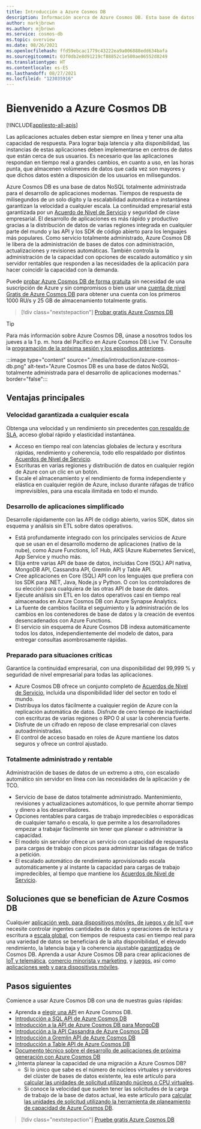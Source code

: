 ```yaml
---
title: Introducción a Azure Cosmos DB
description: Información acerca de Azure Cosmos DB. Esta base de datos de varios modelos y distribución global se ha creado con latencia baja, escalabilidad elástica y alta disponibilidad, y ofrece compatibilidad nativa con datos de NoSQL.
author: markjbrown
ms.author: mjbrown
ms.service: cosmos-db
ms.topic: overview
ms.date: 08/26/2021
ms.openlocfilehash: ffd59ebcac1779c43222ea9a006888edd634bafa
ms.sourcegitcommit: 03f0db2e8d91219cf88852c1e500ae86552d8249
ms.translationtype: HT
ms.contentlocale: es-ES
ms.lasthandoff: 08/27/2021
ms.locfileid: "123035916"
---
```

# <a name="welcome-to-azure-cosmos-db"></a>Bienvenido a Azure Cosmos DB
[!INCLUDE[appliesto-all-apis](includes/appliesto-all-apis.md)]

Las aplicaciones actuales deben estar siempre en línea y tener una alta capacidad de respuesta. Para lograr baja latencia y alta disponibilidad, las instancias de estas aplicaciones deben implementarse en centros de datos que están cerca de sus usuarios. Es necesario que las aplicaciones respondan en tiempo real a grandes cambios, en cuanto a uso, en las horas punta, que almacenen volúmenes de datos que cada vez son mayores y que dichos datos estén a disposición de los usuarios en milisegundos.

Azure Cosmos DB es una base de datos NoSQL totalmente administrada para el desarrollo de aplicaciones modernas. Tiempos de respuesta de milisegundos de un solo dígito y la escalabilidad automática e instantánea garantizan la velocidad a cualquier escala. La continuidad empresarial está garantizada por un [Acuerdo de Nivel de Servicio](https://azure.microsoft.com/support/legal/sla/cosmos-db) y seguridad de clase empresarial. El desarrollo de aplicaciones es más rápido y productivo gracias a la distribución de datos de varias regiones integrada en cualquier parte del mundo y las API y los SDK de código abierto para los lenguajes más populares. Como servicio totalmente administrado, Azure Cosmos DB le libera de la administración de bases de datos con administración, actualizaciones y revisiones automáticas. También controla la administración de la capacidad con opciones de escalado automático y sin servidor rentables que responden a las necesidades de la aplicación para hacer coincidir la capacidad con la demanda.

Puede [probar Azure Cosmos DB de forma gratuita](https://azure.microsoft.com/try/cosmosdb/) sin necesidad de una suscripción de Azure y sin compromisos o bien usar una [cuenta de nivel Gratis de Azure Cosmos DB](free-tier.md) para obtener una cuenta con los primeros 1000 RU/s y 25 GB de almacenamiento totalmente gratis.

> [!div class="nextstepaction"]
> [Probar gratis Azure Cosmos DB](https://azure.microsoft.com/try/cosmosdb/)

> [!TIP]
> Para más información sobre Azure Cosmos DB, únase a nosotros todos los jueves a la 1 p. m. hora del Pacífico en Azure Cosmos DB Live TV. Consulte la [programación de la próxima sesión y los episodios anteriores](https://gotcosmos.com/tv).

:::image type="content" source="./media/introduction/azure-cosmos-db.png" alt-text="Azure Cosmos DB es una base de datos NoSQL totalmente administrada para el desarrollo de aplicaciones modernas." border="false":::

## <a name="key-benefits"></a>Ventajas principales

### <a name="guaranteed-speed-at-any-scale"></a>Velocidad garantizada a cualquier escala

Obtenga una velocidad y un rendimiento sin precedentes [con respaldo de SLA](https://azure.microsoft.com/support/legal/sla/cosmos-db), acceso global rápido y elasticidad instantánea.

- Acceso en tiempo real con latencias globales de lectura y escritura rápidas, rendimiento y coherencia, todo ello respaldado por distintos [Acuerdos de Nivel de Servicio](https://azure.microsoft.com/support/legal/sla/cosmos-db).
- Escrituras en varias regiones y distribución de datos en cualquier región de Azure con un clic en un botón.
- Escale el almacenamiento y el rendimiento de forma independiente y elástica en cualquier región de Azure, incluso durante ráfagas de tráfico imprevisibles, para una escala ilimitada en todo el mundo.

### <a name="simplified-application-development"></a>Desarrollo de aplicaciones simplificado

Desarrolle rápidamente con las API de código abierto, varios SDK, datos sin esquema y análisis sin ETL sobre datos operativos.

- Está profundamente integrado con los principales servicios de Azure que se usan en el desarrollo moderno de aplicaciones (nativo de la nube), como Azure Functions, IoT Hub, AKS (Azure Kubernetes Service), App Service y mucho más.
- Elija entre varias API de base de datos, incluidas Core (SQL) API nativa, MongoDB API, Cassandra API, Gremlin API y Table API.
- Cree aplicaciones en Core (SQL) API con los lenguajes que prefiera con los SDK para .NET, Java, Node.js y Python. O con los controladores de su elección para cualquiera de las otras API de base de datos.
- Ejecute análisis sin ETL en los datos operativos casi en tiempo real almacenados en Azure Cosmos DB con Azure Synapse Analytics.
- La fuente de cambios facilita el seguimiento y la administración de los cambios en los contenedores de base de datos y la creación de eventos desencadenados con Azure Functions.
- El servicio sin esquema de Azure Cosmos DB indexa automáticamente todos los datos, independientemente del modelo de datos, para entregar consultas asombrosamente rápidas.

### <a name="mission-critical-ready"></a>Preparado para situaciones críticas

Garantice la continuidad empresarial, con una disponibilidad del 99,999 % y seguridad de nivel empresarial para todas las aplicaciones.

- Azure Cosmos DB ofrece un conjunto completo de [Acuerdos de Nivel de Servicio](https://azure.microsoft.com/support/legal/sla/cosmos-db), incluida una disponibilidad líder del sector en todo el mundo.
- Distribuya los datos fácilmente a cualquier región de Azure con la replicación automática de datos. Disfrute de cero tiempo de inactividad con escrituras de varias regiones o RPO 0 al usar la coherencia fuerte.
- Disfrute de un cifrado en reposo de clase empresarial con claves autoadministradas.
- El control de acceso basado en roles de Azure mantiene los datos seguros y ofrece un control ajustado.

### <a name="fully-managed-and-cost-effective"></a>Totalmente administrado y rentable

Administración de bases de datos de un extremo a otro, con escalado automático sin servidor en línea con las necesidades de la aplicación y de TCO.

- Servicio de base de datos totalmente administrado. Mantenimiento, revisiones y actualizaciones automáticos, lo que permite ahorrar tiempo y dinero a los desarrolladores.
- Opciones rentables para cargas de trabajo impredecibles o esporádicas de cualquier tamaño o escala, lo que permite a los desarrolladores empezar a trabajar fácilmente sin tener que planear o administrar la capacidad.
- El modelo sin servidor ofrece un servicio con capacidad de respuesta para cargas de trabajo con picos para administrar las ráfagas de tráfico a petición.
- El escalado automático de rendimiento aprovisionado escala automáticamente y al instante la capacidad para cargas de trabajo impredecibles, al tiempo que mantiene los [Acuerdos de Nivel de Servicio](https://azure.microsoft.com/support/legal/sla/cosmos-db).

## <a name="solutions-that-benefit-from-azure-cosmos-db"></a>Soluciones que se benefician de Azure Cosmos DB

Cualquier [aplicación web, para dispositivos móviles, de juegos y de IoT](use-cases.md) que necesite controlar ingentes cantidades de datos y operaciones de lectura y escritura a [escala global](distribute-data-globally.md), con tiempos de respuesta casi en tiempo real para una variedad de datos se beneficiará de la alta disponibilidad, el elevado rendimiento, la latencia baja y la coherencia ajustable [garantizados](https://azure.microsoft.com/support/legal/sla/cosmos-db/) de Cosmos DB. Aprenda a usar Azure Cosmos DB para crear aplicaciones de [IoT y telemática](use-cases.md#iot-and-telematics), [comercio minorista y marketing](use-cases.md#retail-and-marketing), y [juegos](use-cases.md#gaming), así como [aplicaciones web y para dispositivos móviles](use-cases.md#web-and-mobile-applications).

## <a name="next-steps"></a>Pasos siguientes

Comience a usar Azure Cosmos DB con una de nuestras guías rápidas:

- Aprenda a [elegir una API](choose-api.md) en Azure Cosmos DB.
- [Introducción a SQL API de Azure Cosmos DB](create-sql-api-dotnet.md)
- [Introducción a la API de Azure Cosmos DB para MongoDB](mongodb/create-mongodb-nodejs.md)
- [Introducción a la API Cassandra de Azure Cosmos DB](cassandra/manage-data-dotnet.md)
- [Introducción a Gremlin API de Azure Cosmos DB](create-graph-dotnet.md)
- [Introducción a Table API de Azure Cosmos DB](table/create-table-dotnet.md)
- [Documento técnico sobre el desarrollo de aplicaciones de próxima generación con Azure Cosmos DB](https://azure.microsoft.com/resources/microsoft-azure-cosmos-db-flexible-reliable-cloud-nosql-at-any-scale/)
- ¿Intenta planear la capacidad de una migración a Azure Cosmos DB?
    - Si lo único que sabe es el número de núcleos virtuales y servidores del clúster de bases de datos existente, lea este artículo para [calcular las unidades de solicitud utilizando núcleos o CPU virtuales](convert-vcore-to-request-unit.md). 
    - Si conoce la velocidad que suelen tener las solicitudes de la carga de trabajo de la base de datos actual, lea este artículo para [calcular las unidades de solicitud utilizando la herramienta de planeamiento de capacidad de Azure Cosmos DB](estimate-ru-with-capacity-planner.md).

> [!div class="nextstepaction"]
> [Pruebe gratis Azure Cosmos DB](https://azure.microsoft.com/try/cosmosdb/)
